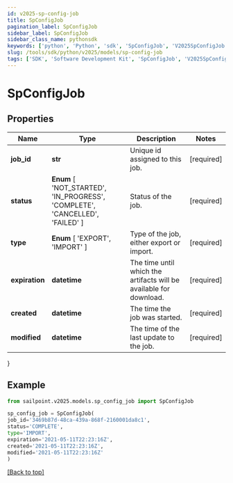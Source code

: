 ```yaml
---
id: v2025-sp-config-job
title: SpConfigJob
pagination_label: SpConfigJob
sidebar_label: SpConfigJob
sidebar_class_name: pythonsdk
keywords: ['python', 'Python', 'sdk', 'SpConfigJob', 'V2025SpConfigJob'] 
slug: /tools/sdk/python/v2025/models/sp-config-job
tags: ['SDK', 'Software Development Kit', 'SpConfigJob', 'V2025SpConfigJob']
---
```


# SpConfigJob


## Properties

Name | Type | Description | Notes
------------ | ------------- | ------------- | -------------
**job_id** | **str** | Unique id assigned to this job. | [required]
**status** |  **Enum** [  'NOT_STARTED',    'IN_PROGRESS',    'COMPLETE',    'CANCELLED',    'FAILED' ] | Status of the job. | [required]
**type** |  **Enum** [  'EXPORT',    'IMPORT' ] | Type of the job, either export or import. | [required]
**expiration** | **datetime** | The time until which the artifacts will be available for download. | [required]
**created** | **datetime** | The time the job was started. | [required]
**modified** | **datetime** | The time of the last update to the job. | [required]
}

## Example

```python
from sailpoint.v2025.models.sp_config_job import SpConfigJob

sp_config_job = SpConfigJob(
job_id='3469b87d-48ca-439a-868f-2160001da8c1',
status='COMPLETE',
type='IMPORT',
expiration='2021-05-11T22:23:16Z',
created='2021-05-11T22:23:16Z',
modified='2021-05-11T22:23:16Z'
)

```
[[Back to top]](#) 

